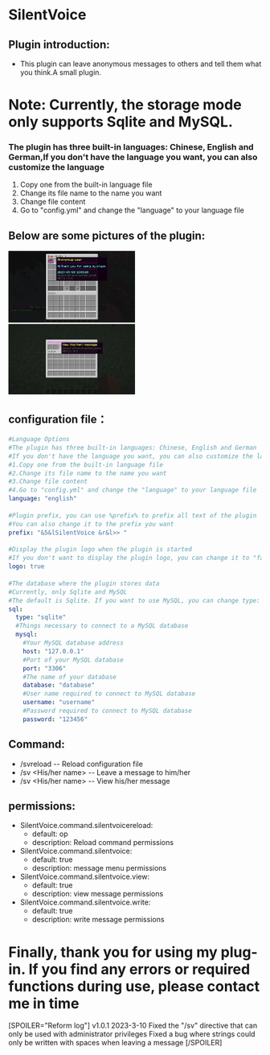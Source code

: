 # SilentVoice
## Plugin introduction:
* This plugin can leave anonymous messages to others and tell them what you think.A small plugin.

# Note: Currently, the storage mode only supports Sqlite and MySQL.
### The plugin has three built-in languages: Chinese, English and German,If you don't have the language you want, you can also customize the language
1. Copy one from the built-in language file
2. Change its file name to the name you want
3. Change file content
4. Go to "config.yml" and change the "language" to your language file

## Below are some pictures of the plugin:
<div>
  <img src="https://github.com/plaidmrdeer/SilentVoice/blob/main/img/1.png" width="50%">
</div>
<div>
  <img src="https://github.com/plaidmrdeer/SilentVoice/blob/main/img/2.png" width="50%">
</div>

## configuration file：
```yaml
#Language Options
#The plugin has three built-in languages: Chinese, English and German
#If you don't have the language you want, you can also customize the language
#1.Copy one from the built-in language file
#2.Change its file name to the name you want
#3.Change file content
#4.Go to "config.yml" and change the "language" to your language file
language: "english"

#Plugin prefix, you can use %prefix% to prefix all text of the plugin
#You can also change it to the prefix you want
prefix: "&5&lSilentVoice &r&l>> "

#Display the plugin logo when the plugin is started
#If you don't want to display the plugin logo, you can change it to "false"
logo: true

#The database where the plugin stores data
#Currently, only Sqlite and MySQL
#The default is Sqlite. If you want to use MySQL, you can change type: "sqlite" to "mysql"
sql:
  type: "sqlite"
  #Things necessary to connect to a MySQL database
  mysql:
    #Your MySQL database address
    host: "127.0.0.1"
    #Port of your MySQL database
    port: "3306"
    #The name of your database
    database: "database"
    #User name required to connect to MySQL database
    username: "username"
    #Password required to connect to MySQL database
    password: "123456"
```

## Command:
* /svreload -- Reload configuration file
* /sv <His/her name> <Message> -- Leave a message to him/her
* /sv <His/her name> -- View his/her message

## permissions:
* SilentVoice.command.silentvoicereload:
    * default: op
    * description: Reload command permissions
* SilentVoice.command.silentvoice:
    * default: true
    * description: message menu permissions
* SilentVoice.command.silentvoice.view:
    * default: true
    * description: view message permissions
* SilentVoice.command.silentvoice.write:
    * default: true
    * description: write message permissions

# Finally, thank you for using my plug-in. If you find any errors or required functions during use, please contact me in time
  
  
  
[SPOILER="Reform log"]
v1.0.1  2023-3-10
Fixed the "/sv" directive that can only be used with administrator privileges
Fixed a bug where strings could only be written with spaces when leaving a message
[/SPOILER]
